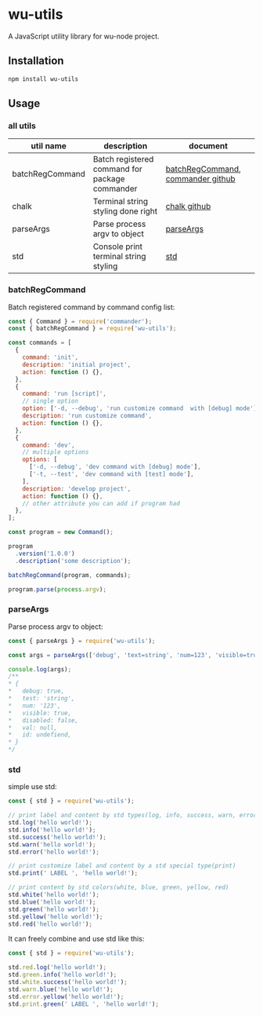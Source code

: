 # wu-utils

A JavaScript utility library for wu-node project.

## Installation

```bash
npm install wu-utils
```

## Usage

### all utils

| util name | description | document |
|----|----|----|
| batchRegCommand | Batch registered command for package commander | [batchRegCommand](#batchRegCommand), [commander github](https://github.com/tj/commander.js#installation) |
| chalk | Terminal string styling done right | [chalk github](https://github.com/chalk/chalk) |
| parseArgs | Parse process argv to object | [parseArgs](#parseArgs) |
| std | Console print terminal string styling | [std](#parseArgs) |

### batchRegCommand

Batch registered command by command config list:

```javascript
const { Command } = require('commander');
const { batchRegCommand } = require('wu-utils');

const commands = [
  {
    command: 'init',
    description: 'initial project',
    action: function () {},
  },
  {
    command: 'run [script]',
    // single option
    option: ['-d, --debug', 'run customize command  with [debug] mode'],
    description: 'run customize command',
    action: function () {},
  },
  {
    command: 'dev',
    // multiple options
	options: [
	  ['-d, --debug', 'dev command with [debug] mode'],
	  ['-t, --test', 'dev command with [test] mode'],
	],
	description: 'develop project',
	action: function () {},
    // other attribute you can add if program had
  },
];

const program = new Command();

program
  .version('1.0.0')
  .description('some description');

batchRegCommand(program, commands);

program.parse(process.argv);
```

### parseArgs

Parse process argv to object:

```javascript
const { parseArgs } = require('wu-utils');

const args = parseArgs(['debug', 'text=string', 'num=123', 'visible=true', 'disabled=false', 'val=null', 'id=undefined']);

console.log(args);
/**
* {
*   debug: true,
*   test: 'string',
*   num: '123',
*   visible: true,
*   disabled: false,
*   val: null,
*   id: undefiend,
* }
*/
```

### std

simple use std:

```javascript
const { std } = require('wu-utils');

// print label and content by std types(log, info, success, warn, error)
std.log('hello world!');
std.info('hello world!');
std.success('hello world!');
std.warn('hello world!');
std.error('hello world!');

// print customize label and content by a std special type(print)
std.print(' LABEL ', 'hello world!');

// print content by std colors(white, blue, green, yellow, red)
std.white('hello world!');
std.blue('hello world!');
std.green('hello world!');
std.yellow('hello world!');
std.red('hello world!');
```

It can freely combine and use std like this:

```javascript
const { std } = require('wu-utils');

std.red.log('hello world!');
std.green.info('hello world!');
std.white.success('hello world!');
std.warn.blue('hello world!');
std.error.yellow('hello world!');
std.print.green(' LABEL ', 'hello world!');
```